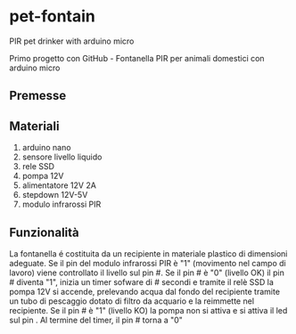 # pet-fontain

PIR pet drinker with arduino micro

Primo progetto con GitHub - Fontanella PIR per animali domestici con arduino micro

## Premesse

## Materiali
1. arduino nano
2. sensore livello liquido
3. rele SSD
4. pompa 12V
5. alimentatore 12V 2A
6. stepdown 12V-5V
7. modulo infrarossi PIR

## Funzionalità
La fontanella é costituita da un recipiente in materiale plastico di dimensioni adeguate.
Se il pin <!-- inserire il nr. pin--> del modulo infrarossi PIR è "1" (movimento nel campo di lavoro) viene controllato il livello sul pin #<!-- inserire il nr. pin-->. Se il pin # è "0" (livello OK) il pin # <!-- inserire il nr. pin--> diventa "1", inizia un timer sofware di # secondi e tramite il relè SSD la pompa 12V si accende, prelevando acqua dal fondo del recipiente tramite un tubo di pescaggio dotato di filtro da acquario e la reimmette nel recipiente.
Se il pin # è "1" (livello KO) la pompa non si attiva e si attiva il led sul pin <!-- inserire il nr. pin-->. Al termine del timer, il pin # <!-- inserire il nr. pin--> torna a "0"
